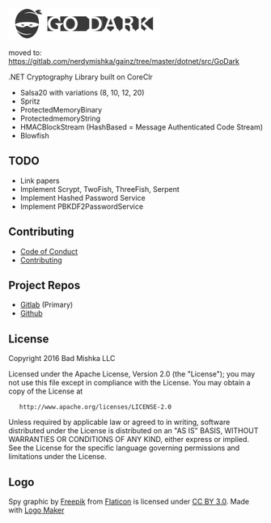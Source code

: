 ![Go Dark](docs/images/go-dark-64.png)

moved to: https://gitlab.com/nerdymishka/gainz/tree/master/dotnet/src/GoDark

.NET Cryptography Library built on CoreClr

 - Salsa20 with variations (8, 10, 12, 20)
 - Spritz 
 - ProtectedMemoryBinary
 - ProtectedmemoryString
 - HMACBlockStream (HashBased = Message Authenticated Code Stream)
 - Blowfish

## TODO
 - Link papers
 - Implement Scrypt, TwoFish, ThreeFish, Serpent
 - Implement Hashed Password Service
 - Implement PBKDF2PasswordService 
 
## Contributing
 - [Code of Conduct](CODE-OF-CONDUCT.md)
 - [Contributing](CONTRIBUTING.md)
 
## Project Repos
 - [Gitlab](https://gitlab.com/badmishkallc/GoDark.git) (Primary)
 - [Github](https://github.com/badmishkallc/GoDark.git)

## License

   Copyright 2016 Bad Mishka LLC

   Licensed under the Apache License, Version 2.0 (the "License");
   you may not use this file except in compliance with the License.
   You may obtain a copy of the License at

       http://www.apache.org/licenses/LICENSE-2.0

   Unless required by applicable law or agreed to in writing, software
   distributed under the License is distributed on an "AS IS" BASIS,
   WITHOUT WARRANTIES OR CONDITIONS OF ANY KIND, either express or implied.
   See the License for the specific language governing permissions and
   limitations under the License.
   
## Logo

Spy graphic by <a href="http://www.freepik.com/">Freepik</a> from <a href="http://www.flaticon.com/">Flaticon</a> is licensed under <a href="http://creativecommons.org/licenses/by/3.0/" title="Creative Commons BY 3.0">CC BY 3.0</a>. Made with <a href="http://logomakr.com" title="Logo Maker">Logo Maker</a>
